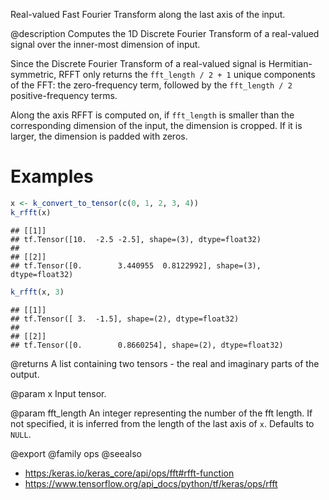Real-valued Fast Fourier Transform along the last axis of the input.

@description
Computes the 1D Discrete Fourier Transform of a real-valued signal over the
inner-most dimension of input.

Since the Discrete Fourier Transform of a real-valued signal is
Hermitian-symmetric, RFFT only returns the `fft_length / 2 + 1` unique
components of the FFT: the zero-frequency term, followed by the
`fft_length / 2` positive-frequency terms.

Along the axis RFFT is computed on, if `fft_length` is smaller than the
corresponding dimension of the input, the dimension is cropped. If it is
larger, the dimension is padded with zeros.

# Examples

```r
x <- k_convert_to_tensor(c(0, 1, 2, 3, 4))
k_rfft(x)
```

```
## [[1]]
## tf.Tensor([10.  -2.5 -2.5], shape=(3), dtype=float32)
##
## [[2]]
## tf.Tensor([0.        3.440955  0.8122992], shape=(3), dtype=float32)
```


```r
k_rfft(x, 3)
```

```
## [[1]]
## tf.Tensor([ 3.  -1.5], shape=(2), dtype=float32)
##
## [[2]]
## tf.Tensor([0.        0.8660254], shape=(2), dtype=float32)
```

@returns
A list containing two tensors - the real and imaginary parts of the
output.

@param x
Input tensor.

@param fft_length
An integer representing the number of the fft length. If not
specified, it is inferred from the length of the last axis of `x`.
Defaults to `NULL`.

@export
@family ops
@seealso
+ <https:/keras.io/keras_core/api/ops/fft#rfft-function>
+ <https://www.tensorflow.org/api_docs/python/tf/keras/ops/rfft>

